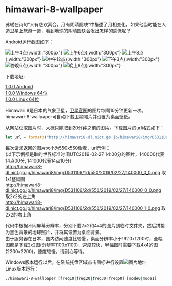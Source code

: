 # himawari-8-wallpaper

苏轼在诗句“人有悲欢离合，月有阴晴圆缺”中描述了月相变化，如果他当时能在人造卫星上旅游一遭，看到地球的阴晴圆缺会发出怎样的感慨呢？

Android运行截图如下：

![上午4点](https://github.com/planet0104/himawari-8-wallpaper/blob/master/screenshot/am4.png){:width:"300px"}
![上午6点](https://github.com/planet0104/himawari-8-wallpaper/blob/master/screenshot/am6.png){:width:"300px"}
![上午8点](https://github.com/planet0104/himawari-8-wallpaper/blob/master/screenshot/am8.png){:width:"300px"}
![中午12点](https://github.com/planet0104/himawari-8-wallpaper/blob/master/screenshot/pm12.png){:width:"300px"}
![下午3点](https://github.com/planet0104/himawari-8-wallpaper/blob/master/screenshot/pm15.png){:width:"300px"}
![傍晚6点](https://github.com/planet0104/himawari-8-wallpaper/blob/master/screenshot/pm18.png){:width:"300px"}
![晚上8点](https://github.com/planet0104/himawari-8-wallpaper/blob/master/screenshot/pm20.png){:width:"300px"}

下载地址:

[1.0.0 Android](https://raw.githubusercontent.com/planet0104/himawari-8-wallpaper/master/himawari-8-wallpaper.apk)  
[1.0.0 Windows 64位](https://raw.githubusercontent.com/planet0104/himawari-8-wallpaper/master/himawari-8-wallpaper.exe)  
[1.0.0 Linux 64位](https://raw.githubusercontent.com/planet0104/himawari-8-wallpaper/master/himawari-8-wallpaper)  


Himawari 8是日本的气象卫星，[卫星官网](http://himawari8.nict.go.jp/himawari8-image.htm)的图片每隔10分钟更新一次。himawari-8-wallpaper可自动下载卫星照片并设置为桌面壁纸。


从网站获取图片时，大概只能取到20分钟之前的图片。下载图片的url格式如下：  

```Rust
let url = format!("http://himawari8-dl.nict.go.jp/himawari8/img/D531106/{}d/550/{}/{:02}/{:02}/{:02}{}000_{}_{}.png", d, year, month, day, hour, ten_minute/10, x, y);
```

每次请求返回的图片大小为550x550像素，url示例：  
(以下示例都是取的世界标准时间UTC2019-02-27 14:00分的图片，140000代表14点00分, 141000代表14点10分)  
http://himawari8-dl.nict.go.jp/himawari8/img/D531106/1d/550/2019/02/27/140000_0_0.png 取1x1整幅图  
http://himawari8-dl.nict.go.jp/himawari8/img/D531106/2d/550/2019/02/27/140000_0_0.png 取2x2的左上角  
http://himawari8-dl.nict.go.jp/himawari8/img/D531106/2d/550/2019/02/27/140000_1_0.png 取2x2的右上角  
  
代码中根据不同屏幕分辨率，分别下载2x2和4x4的图片到临时文件夹，然后拼接为黑色背景的地球照片，并将其设置为桌面背景。  
由于服务器在日本，国内访问速度比较慢，桌面分辨率小于1920x1200时，全幅图都是下载2x2图(分辨率1100x1100)，速度较快，半幅图时需要下载4x4的图(2200x2200)，速度较慢，请耐心等待。  

Windows版本运行以后，在系统托盘区域点击图标进行设置![图片地址](https://github.com/planet0104/himawari-8-wallpaper/blob/master/desktop/icon.png)  
Linux版本运行：  

```Bash
./himawari-8-wallpaper [freq10|freq20|freq30|freq60] [mode0|mode1]
```